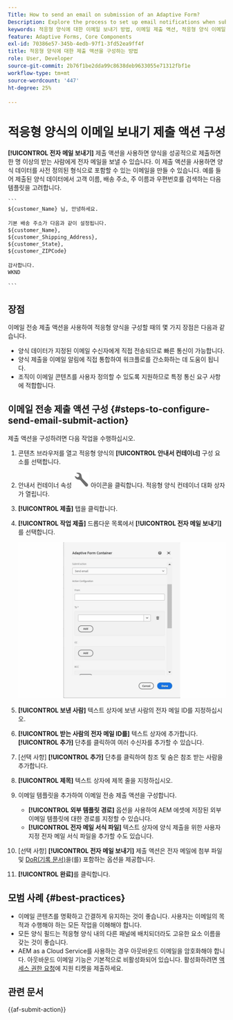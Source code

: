 ```yaml
---
Title: How to send an email on submission of an Adaptive Form?
Description: Explore the process to set up email notifications when submitting an Adaptive Form.
keywords: 적응형 양식에 대한 이메일 보내기 방법, 이메일 제출 액션, 적응형 양식 이메일, 양식 제출 이메일, 이메일 보내기 안내서
feature: Adaptive Forms, Core Components
exl-id: 70386e57-345b-4edb-97f1-3fd52ea9ff4f
title: 적응형 양식에 대한 제출 액션을 구성하는 방법
role: User, Developer
source-git-commit: 2b76f1be2dda99c8638deb9633055e71312fbf1e
workflow-type: tm+mt
source-wordcount: '447'
ht-degree: 25%

---
```


# 적응형 양식의 이메일 보내기 제출 액션 구성

**[!UICONTROL 전자 메일 보내기]** 제출 액션을 사용하면 양식을 성공적으로 제출하면 한 명 이상의 받는 사람에게 전자 메일을 보낼 수 있습니다. 이 제출 액션을 사용하면 양식 데이터를 사전 정의된 형식으로 포함할 수 있는 이메일을 만들 수 있습니다. 예를 들어 제출된 양식 데이터에서 고객 이름, 배송 주소, 주 이름과 우편번호를 검색하는 다음 템플릿을 고려합니다.


    ```
    ${customer_Name} 님, 안녕하세요.
    
    기본 배송 주소가 다음과 같이 설정됩니다.
    ${customer_Name},
    ${customer_Shipping_Address},
    ${customer_State},
    ${customer_ZIPCode}
    
    감사합니다.
    WKND
    
    ```


## 장점

이메일 전송 제출 액션을 사용하여 적응형 양식을 구성할 때의 몇 가지 장점은 다음과 같습니다.

* 양식 데이터가 지정된 이메일 수신자에게 직접 전송되므로 빠른 통신이 가능합니다.
* 양식 제출을 이메일 알림에 직접 통합하여 워크플로를 간소화하는 데 도움이 됩니다.
* 조직이 이메일 콘텐츠를 사용자 정의할 수 있도록 지원하므로 특정 통신 요구 사항에 적합합니다.

## 이메일 전송 제출 액션 구성 {#steps-to-configure-send-email-submit-action}

제출 액션을 구성하려면 다음 작업을 수행하십시오.

1. 콘텐츠 브라우저를 열고 적응형 양식의 **[!UICONTROL 안내서 컨테이너]** 구성 요소를 선택합니다.
1. 안내서 컨테이너 속성 ![안내서 속성](/help/forms/assets/configure-icon.svg) 아이콘을 클릭합니다. 적응형 양식 컨테이너 대화 상자가 열립니다.
1. **[!UICONTROL 제출]** 탭을 클릭합니다.
1. **[!UICONTROL 작업 제출]** 드롭다운 목록에서 **[!UICONTROL 전자 메일 보내기]**&#x200B;를 선택합니다.

   ![전자 메일 보내기의 작업 구성](/help/forms/assets/send-email-action-configuration.gif)
1. **[!UICONTROL 보낸 사람]** 텍스트 상자에 보낸 사람의 전자 메일 ID를 지정하십시오.
1. **[!UICONTROL 받는 사람의 전자 메일 ID를]** 텍스트 상자에 추가합니다. **[!UICONTROL 추가]** 단추를 클릭하여 여러 수신자를 추가할 수 있습니다.
1. [선택 사항] **[!UICONTROL 추가]** 단추를 클릭하여 참조 및 숨은 참조 받는 사람을 추가합니다.
1. **[!UICONTROL 제목]** 텍스트 상자에 제목 줄을 지정하십시오.
1. 이메일 템플릿을 추가하여 이메일 전송 제출 액션을 구성합니다.
   * **[!UICONTROL 외부 템플릿 경로]** 옵션을 사용하여 AEM 에셋에 저장된 외부 이메일 템플릿에 대한 경로를 지정할 수 있습니다.
   * **[!UICONTROL 전자 메일 서식 파일]** 텍스트 상자에 양식 제출을 위한 사용자 지정 전자 메일 서식 파일을 추가할 수도 있습니다.
1. [선택 사항] **[!UICONTROL 전자 메일 보내기]** 제출 액션은 전자 메일에 첨부 파일 및 [DoR(기록 문서)](generate-document-of-record-core-components.md)을(를) 포함하는 옵션을 제공합니다.
1. **[!UICONTROL 완료]**&#x200B;를 클릭합니다.

## 모범 사례 {#best-practices}

* 이메일 콘텐츠를 명확하고 간결하게 유지하는 것이 좋습니다. 사용자는 이메일의 목적과 수행해야 하는 모든 작업을 이해해야 합니다.
* 모든 양식 필드는 적응형 양식 내의 다른 패널에 배치되더라도 고유한 요소 이름을 갖는 것이 좋습니다.
* AEM as a Cloud Service를 사용하는 경우 아웃바운드 이메일을 암호화해야 합니다. 아웃바운드 이메일 기능은 기본적으로 비활성화되어 있습니다. 활성화하려면 [액세스 권한 요청](https://experienceleague.adobe.com/docs/experience-manager-cloud-service/implementing/developing/development-guidelines.html?lang=ko#sending-email)에 지원 티켓을 제출하세요.


## 관련 문서

{{af-submit-action}}
